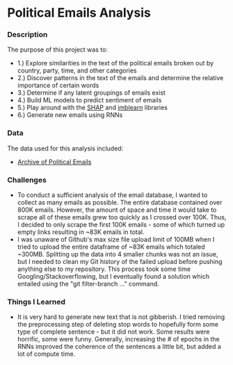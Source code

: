 # Political Emails Analysis

### Description

The purpose of this project was to:
- 1.) Explore similarities in the text of the political emails broken out by country, party, time, and other categories
- 2.) Discover patterns in the text of the emails and determine the relative importance of certain words
- 3.) Determine if any latent groupings of emails exist
- 4.) Build ML models to predict sentiment of emails
- 5.) Play around with the [SHAP](https://shap.readthedocs.io/en/latest/) and [imblearn](https://imbalanced-learn.org/stable/install.html) libraries
- 6.) Generate new emails using RNNs



### Data

The data used for this analysis included:
- [Archive of Political Emails](https://politicalemails.org/)



### Challenges
- To conduct a sufficient analysis of the email database, I wanted to collect as many emails as possible.  The entire database contained over 800K emails.  However, the amount of space and time it would take to scrape all of these emails grew too quickly as I crossed over 100K.  Thus, I decided to only scrape the first 100K emails - some of which turned up empty links resulting in ~83K emails in total.
- I was unaware of Github's max size file upload limit of 100MB when I tried to upload the entire dataframe of ~83K emails which totaled ~300MB.  Splitting up the data into 4 smaller chunks was not an issue, but I needed to clean my Git history of the failed upload before pushing anything else to my repository.  This process took some time Googling/Stackoverflowing, but I eventually found a solution which entailed using the "git filter-branch ..." command.


### Things I Learned
- It is very hard to generate new text that is not gibberish.  I tried removing the preprocessing step of deleting stop words to hopefully form some type of complete sentence - but it did not work.  Some results were horrific, some were funny.  Generally, increasing the # of epochs in the RNNs improved the coherence of the sentences a little bit, but added a lot of compute time.


